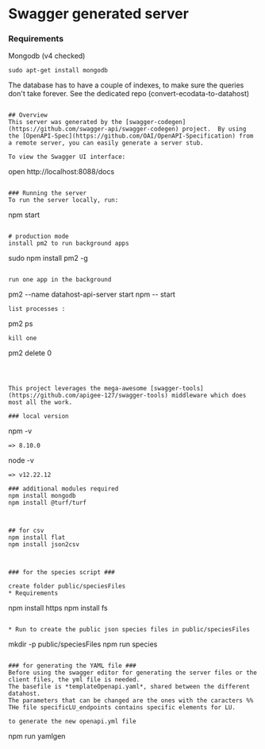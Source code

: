 # Swagger generated server


### Requirements

Mongodb (v4 checked)
```
sudo apt-get install mongodb
```

The database has to have a couple of indexes, to make sure the queries don't take forever.
See the dedicated repo (convert-ecodata-to-datahost)
```

## Overview
This server was generated by the [swagger-codegen](https://github.com/swagger-api/swagger-codegen) project.  By using the [OpenAPI-Spec](https://github.com/OAI/OpenAPI-Specification) from a remote server, you can easily generate a server stub.

To view the Swagger UI interface:

```
open http://localhost:8088/docs
```

### Running the server
To run the server locally, run:

```
npm start
```

# production mode 
install pm2 to run background apps
```
sudo npm install pm2 -g
```

run one app in the background
```
pm2 --name datahost-api-server start npm -- start
```
list processes :
```
pm2 ps
```
kill one
```
pm2 delete 0
```



This project leverages the mega-awesome [swagger-tools](https://github.com/apigee-127/swagger-tools) middleware which does most all the work.

### local version 
```
npm -v
```
=> 8.10.0
```
node -v
```
=> v12.22.12

### additional modules required
npm install mongodb
npm install @turf/turf



## for csv
npm install flat
npm install json2csv



### for the species script ###

create folder public/speciesFiles
* Requirements
```
npm install https
npm install fs
```

* Run to create the public json species files in public/speciesFiles
```
mkdir -p public/speciesFiles
npm run species
```

### for generating the YAML file ###
Before using the swagger editor for generating the server files or the client files, the yml file is needed.
The basefile is *templateOpenapi.yaml*, shared between the different datahost.
The parameters that can be changed are the ones with the caracters %%
THe file specificLU_endpoints contains specific elements for LU.

to generate the new openapi.yml file
```
npm run yamlgen
```